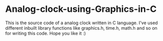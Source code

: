 # Analog-clock-using-Graphics-in-C
This is the source code of a analog clock written in C language. I've used different inbuilt library functions like graphics.h, time.h, math.h and so on for writing this code. Hope you like it :)
